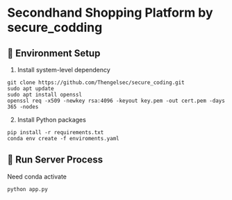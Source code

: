 # Secondhand Shopping Platform by secure_codding

## 🔧 Environment Setup

1. Install system-level dependency
```
git clone https://github.com/Thengelsec/secure_coding.git
sudo apt update
sudo apt install openssl
openssl req -x509 -newkey rsa:4096 -keyout key.pem -out cert.pem -days 365 -nodes
```

2. Install Python packages
```
pip install -r requirements.txt
conda env create -f enviroments.yaml
```

## 🔄 Run Server Process
Need conda activate
```
python app.py
```